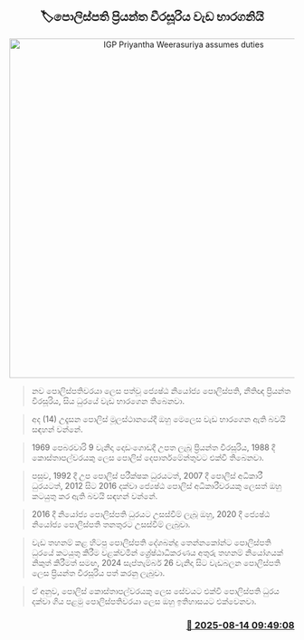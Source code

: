 <p align='center'><b><h2 align='center' title='IGP Priyantha Weerasuriya assumes duties'>🏷පොලිස්පති ප්‍රියන්ත වීරසූරිය වැඩ භාරගනියි</h2></b></p>
<p align='center'><img src='https://helakuru.sgp1.cdn.digitaloceanspaces.com/esana/images/lib/priyantha-weerasooriya-jkl.jpg' width='600' alt='IGP Priyantha Weerasuriya assumes duties'></p>

> නව පොලිස්පතිවරයා ලෙස පත්වූ ජ්‍යෙෂ්ඨ නියෝජ්‍ය පොලිස්පති, නීතිඥ ප්‍රියන්ත වීරසූරිය, සිය ධුරයේ වැඩ භාරගෙන තිබෙනවා.

> අද (14) උදෑසන පොලිස් මූලස්ථානයේදී ඔහු මෙලෙස වැඩ භාරගෙන ඇති බවයි සඳහන් වන්නේ.

> 1969 පෙබරවාරි 9 වැනිදා දොඩංගොඩදී උපත ලැබූ ප්‍රියන්ත වීරසූරිය, 1988 දී කොස්තාපල්වරයකු ලෙස පොලිස් දෙපාර්තමේන්තුවට එක්වී තිබෙනවා.

> පසුව, 1992 දී උප පොලිස් පරීක්ෂක ධුරයටත්, 2007 දී පොලිස් අධිකාරී ධුරයටත්, 2012 සිට 2016 දක්වා ජ්‍යෙෂ්ඨ පොලිස් අධිකාරීවරයකු ලෙසත් ඔහු කටයුතු කර ඇති බවයි සඳහන් වන්නේ.

> 2016 දී නියෝජ්‍ය පොලිස්පති ධුරයට උසස්වීම් ලැබූ ඔහු, 2020 දී ජ්‍යෙෂ්ඨ නියෝජ්‍ය පොලිස්පති තනතුරට උසස්වීම් ලැබුවා.

> වැඩ තහනම් කළ හිටපු පොලිස්පති දේශබන්දු තෙන්නකෝන්ට පොලිස්පති ධුරයේ කටයුතු කිරීම වළක්වමින් ශ්‍රේෂ්ඨාධිකරණය අතුරු තහනම් නියෝගයක් නිකුත් කිරීමත් සමඟ, 2024 සැප්තැම්බර් 26 වැනිදා සිට වැඩබලන පොලිස්පති ලෙස ප්‍රියන්ත වීරසූරිය පත් කරනු ලැබුවා.

> ඒ අනුව, පොලිස් කොස්තාපල්වරයකු ලෙස සේවයට එක්වී පොලිස්පති ධුරය දක්වා ගිය පළමු පොලිස්පතිවරයා ලෙස ඔහු ඉතිහාසයට එක්වෙනවා.



<h3 align='right'><a href='https://www.helakuru.lk/esana/p/112688/'>📅 2025-08-14 09:49:08</a></h3>
